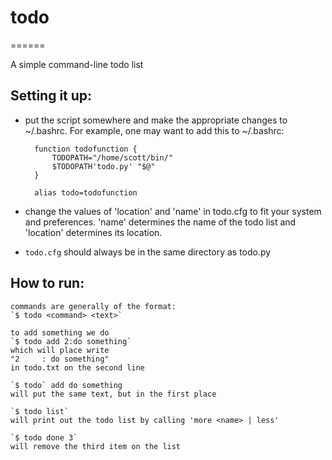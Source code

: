 # todo
======

A simple command-line todo list

Setting it up:
--------------
* put the script somewhere and make the appropriate changes to ~/.bashrc.    For 
  example, one may want to add this to ~/.bashrc:

        function todofunction {
            TODOPATH="/home/scott/bin/"
            $TODOPATH'todo.py' "$@"
        }

        alias todo=todofunction

* change the values of 'location' and 'name' in todo.cfg to fit your system and 
  preferences.    'name' determines the name of the todo list and 'location' 
  determines its location.

* `todo.cfg` should always be in the same directory as todo.py

How to run:
-----------
    commands are generally of the format:
    `$ todo <command> <text>`
    
    to add something we do
    `$ todo add 2:do something`
    which will place write 
    "2     : do something"
    in todo.txt on the second line
    
    `$ todo` add do something
    will put the same text, but in the first place

    `$ todo list`
    will print out the todo list by calling 'more <name> | less'

    `$ todo done 3`
    will remove the third item on the list

